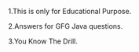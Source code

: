 1.This is only for Educational Purpose.

2.Answers for GFG Java questions.

3.You Know The Drill.


